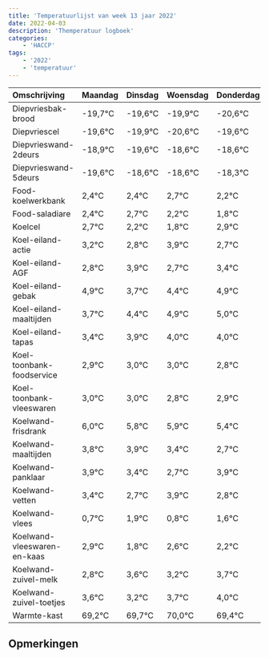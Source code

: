 ```yaml
---
title: 'Temperatuurlijst van week 13 jaar 2022'
date: 2022-04-03
description: 'Themperatuur logboek'
categories:
    - 'HACCP'
tags:
    - '2022'
    - 'temperatuur'
---
```

|Omschrijving|Maandag|Dinsdag|Woensdag|Donderdag|Vrijdag|Zaterdag|Zondag|
|:---|:---|:---|:---|:---|:---|:---|:---|
|Diepvriesbak-brood|-19,7°C|-19,6°C|-19,9°C|-20,6°C|-19,6°C|-19,6°C|-19,3°C|
|Diepvriescel|-19,6°C|-19,9°C|-20,6°C|-19,6°C|-19,6°C|-19,3°C|-19,8°C|
|Diepvrieswand-2deurs|-18,9°C|-19,6°C|-18,6°C|-18,6°C|-18,3°C|-18,8°C|-19,2°C|
|Diepvrieswand-5deurs|-19,6°C|-18,6°C|-18,6°C|-18,3°C|-18,8°C|-19,2°C|-18,1°C|
|Food-koelwerkbank|2,4°C|2,4°C|2,7°C|2,2°C|1,8°C|2,9°C|1,7°C|
|Food-saladiare|2,4°C|2,7°C|2,2°C|1,8°C|2,9°C|1,7°C|2,4°C|
|Koelcel|2,7°C|2,2°C|1,8°C|2,9°C|1,7°C|2,4°C|2,9°C|
|Koel-eiland-actie|3,2°C|2,8°C|3,9°C|2,7°C|3,4°C|3,9°C|4,0°C|
|Koel-eiland-AGF|2,8°C|3,9°C|2,7°C|3,4°C|3,9°C|4,0°C|4,0°C|
|Koel-eiland-gebak|4,9°C|3,7°C|4,4°C|4,9°C|5,0°C|5,0°C|4,8°C|
|Koel-eiland-maaltijden|3,7°C|4,4°C|4,9°C|5,0°C|5,0°C|4,8°C|4,9°C|
|Koel-eiland-tapas|3,4°C|3,9°C|4,0°C|4,0°C|3,8°C|3,9°C|3,4°C|
|Koel-toonbank-foodservice|2,9°C|3,0°C|3,0°C|2,8°C|2,9°C|2,4°C|1,7°C|
|Koel-toonbank-vleeswaren|3,0°C|3,0°C|2,8°C|2,9°C|2,4°C|1,7°C|2,9°C|
|Koelwand-frisdrank|6,0°C|5,8°C|5,9°C|5,4°C|4,7°C|5,9°C|4,8°C|
|Koelwand-maaltijden|3,8°C|3,9°C|3,4°C|2,7°C|3,9°C|2,8°C|3,6°C|
|Koelwand-panklaar|3,9°C|3,4°C|2,7°C|3,9°C|2,8°C|3,6°C|3,2°C|
|Koelwand-vetten|3,4°C|2,7°C|3,9°C|2,8°C|3,6°C|3,2°C|3,7°C|
|Koelwand-vlees|0,7°C|1,9°C|0,8°C|1,6°C|1,2°C|1,7°C|2,0°C|
|Koelwand-vleeswaren-en-kaas|2,9°C|1,8°C|2,6°C|2,2°C|2,7°C|3,0°C|2,4°C|
|Koelwand-zuivel-melk|2,8°C|3,6°C|3,2°C|3,7°C|4,0°C|3,4°C|3,4°C|
|Koelwand-zuivel-toetjes|3,6°C|3,2°C|3,7°C|4,0°C|3,4°C|3,4°C|3,2°C|
|Warmte-kast|69,2°C|69,7°C|70,0°C|69,4°C|69,4°C|69,2°C|68,4°C|

## Opmerkingen



